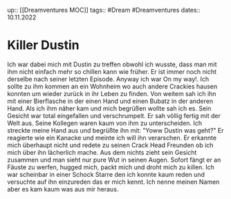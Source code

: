 up:: [[Dreamventures MOC]]
tags:: #Dream #Dreamventures
dates:: 10.11.2022


# Killer Dustin

Ich war dabei mich mit Dustin zu treffen obwohl ich wusste, dass man mit ihm nicht einfach mehr so chillen kann wie früher. Er ist immer noch nicht derselbe nach seiner letzten Episode.
Anyway ich war On my way!. 
Ich sollte zu ihm kommen an ein Wohnheim wo auch andere Crackies hausen konnten um wieder zurück in ihr Leben zu finden.
Von weitem sah ich ihn mit einer Bierflasche in der einen Hand und einen Bubatz in der anderen Hand.
Als ich ihm näher kam und mich begrüßen wollte sah ich es. Sein Gesicht war total eingefallen und verschrumpelt. Er sah völlig fertig mit der Welt aus. Seine Kollegen waren kaum von ihm zu unterscheiden.
Ich streckte meine Hand aus und begrüßte ihn mit: "Yoww Dustin was geht?"
Er reagierte wie ein Kanacke und meinte ich will ihn verarschen. Er erkannte mich überhaupt nicht und redete zu seinen Crack Head Freunden ob ich mich über ihn lächerlich mache.
Aus dem nichts zieht sein Gesicht zusammen und man sieht nur pure Wut in seinen Augen. Sofort fängt er an Fäuste zu werfen, hugged mich, packt mich und droht mich zu killen.
Ich war scheinbar in einer Schock Starre den ich konnte kaum reden und versuchte auf ihn einzureden das er mich kennt. Ich nenne meinen Namen aber es kam kaum was aus mir heraus.

